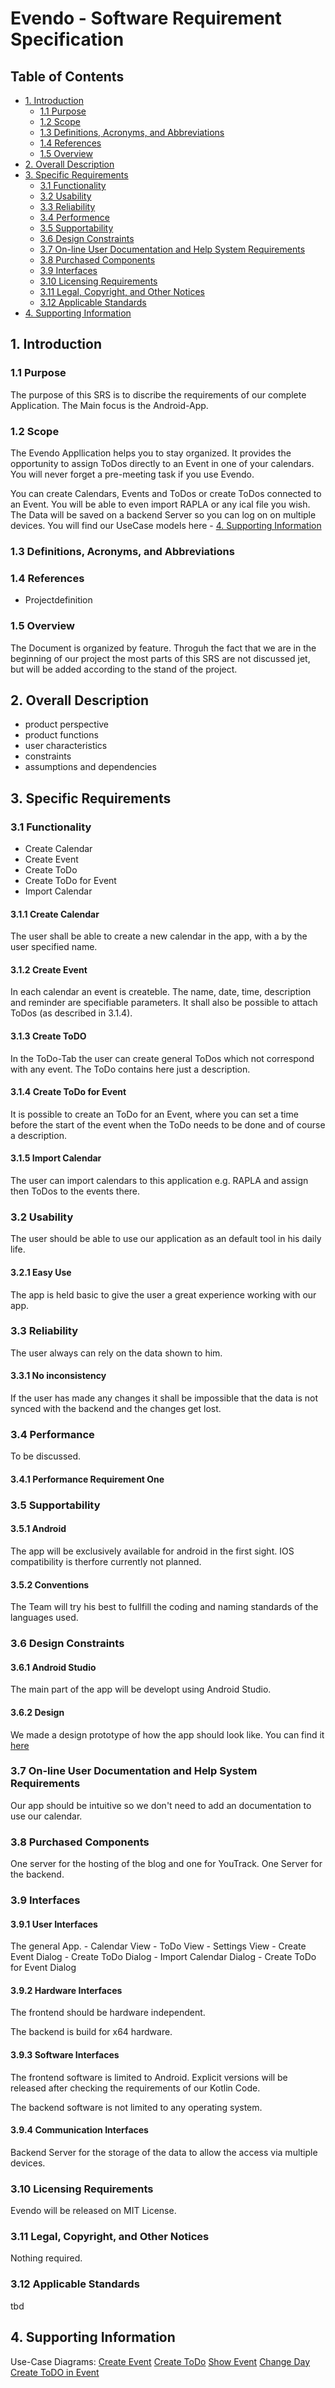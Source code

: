 # Evendo - Software Requirement Specification

## Table of Contents
- [1. Introduction](#)
	- [1.1 Purpose](#)
	- [1.2 Scope](#)
	- [1.3 Definitions, Acronyms, and Abbreviations](#)
	- [1.4 References](#)
	- [1.5 Overview](#)
- [2. Overall Description](#)
- [3. Specific Requirements](#)
	- [3.1 Functionality](#)
	- [3.2 Usability](#)
	- [3.3 Reliability](#)
	- [3.4 Performence](#)
	- [3.5 Supportability](#)
	- [3.6 Design Constraints](#)
	- [3.7 On-line User Documentation and Help System Requirements](#)
	- [3.8 Purchased Components](#)
	- [3.9 Interfaces](#)
	- [3.10 Licensing Requirements](#)
	- [3.11 Legal, Copyright, and Other Notices](#)
	- [3.12 Applicable Standards](#)
- [4. Supporting Information](#)

## 1. Introduction


### 1.1 Purpose

The purpose of this SRS is to discribe the requirements of our complete Application.
The Main focus is the Android-App.

### 1.2 Scope

The Evendo Appllication helps you to stay organized. It provides the opportunity to assign ToDos directly to an Event in one of your calendars. You will never forget a pre-meeting task if you use Evendo.

You can create Calendars, Events and ToDos or create ToDos connected to an Event. You will be able to even import RAPLA or any ical file you wish.
The Data will be saved on a backend Server so you can log on on multiple devices.
You will find our UseCase models here - [4. Supporting Information](#)

### 1.3 Definitions, Acronyms, and Abbreviations

### 1.4 References

- Projectdefinition

### 1.5 Overview

The Document is organized by feature.
Throguh the fact that we are in the beginning of our project the most parts of this SRS are not discussed jet, but will be added according to the stand of the project.

## 2. Overall Description

- product perspective
- product functions
- user characteristics
- constraints
- assumptions and dependencies

## 3. Specific Requirements

### 3.1 Functionality

- Create Calendar
- Create Event
- Create ToDo
- Create ToDo for Event
- Import Calendar

#### 3.1.1 Create Calendar

The user shall be able to create a new calendar in the app, with a by the user specified name.

#### 3.1.2 Create Event

In each calendar an event is createble. The name, date, time, description and reminder are specifiable parameters. It shall also be possible to attach ToDos (as described in 3.1.4).

#### 3.1.3 Create ToDO

In the ToDo-Tab the user can create general ToDos which not correspond with any event.
The ToDo contains here just a description.

#### 3.1.4 Create ToDo for Event

It is possible to create an ToDo for an Event, where you can set a time before the start of the event when the ToDo needs to be done and of course a description.

#### 3.1.5 Import Calendar

The user can import calendars to this application e.g. RAPLA and assign then ToDos to the events there.

### 3.2 Usability

The user should be able to use our application as an default tool in his daily life.

#### 3.2.1 Easy Use
	
The app is held basic to give the user a great experience working with our app.

### 3.3 Reliability

The user always can rely on the data shown to him.

#### 3.3.1 No inconsistency

If the user has made any changes it shall be impossible that the data is not synced with the backend and the changes get lost. 

### 3.4 Performance

To be discussed.

#### 3.4.1 Performance Requirement One

### 3.5 Supportability

#### 3.5.1 Android

The app will be exclusively available for android in the first sight. IOS compatibility is therfore currently not planned.

#### 3.5.2 Conventions

The Team will try his best to fullfill the coding and naming standards of the languages used.

### 3.6 Design Constraints

#### 3.6.1 Android Studio

The main part of the app will be developt using Android Studio.

#### 3.6.2 Design

We made a design prototype of how the app should look like.
You can find it [here]( evendo/doc/app.png)

### 3.7 On-line User Documentation and Help System Requirements

Our app should be intuitive so we don't need to add an documentation to use our calendar. 

### 3.8 Purchased Components

One server for the hosting of the blog and one for YouTrack.
One Server for the backend.

### 3.9 Interfaces


#### 3.9.1 User Interfaces

The general App.
	- Calendar View
	- ToDo View
	- Settings View
	- Create Event Dialog
	- Create ToDo Dialog
	- Import Calendar Dialog
	- Create ToDo for Event Dialog

#### 3.9.2 Hardware Interfaces

The frontend should be hardware independent.

The backend is build for x64 hardware.

#### 3.9.3 Software Interfaces

The frontend software is limited to Android. Explicit versions will be released after checking the requirements of our Kotlin Code.

The backend software is not limited to any operating system.

#### 3.9.4 Communication Interfaces

Backend Server for the storage of the data to allow the access via multiple devices.

### 3.10 Licensing Requirements

Evendo will be released on MIT License.

### 3.11 Legal, Copyright, and Other Notices

Nothing required.
 
### 3.12 Applicable Standards

tbd

## 4. Supporting Information

Use-Case Diagrams:
[Create Event](https://github.com/gnaatz/evendo/blob/docu/doc/use-case-diagrams/UseCase_EVENT.md)
[Create ToDo](https://github.com/gnaatz/evendo/blob/docu/doc/use-case-diagrams/UseCase_TODO.md)
[Show Event](https://github.com/gnaatz/evendo/blob/docu/doc/use-case-diagrams/UseCase_SHOW.md)
[Change Day](https://github.com/gnaatz/evendo/blob/docu/doc/use-case-diagrams/UseCase_CHANGEDAY.md)
[Create ToDO in Event](https://github.com/gnaatz/evendo/blob/docu/doc/use-case-diagrams/UseCase_CREATETODOINEVENT.md)

